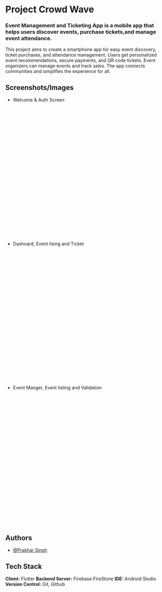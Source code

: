 # Project Crowd Wave

<h3>Event Management and Ticketing App is a mobile app that helps users discover events, purchase tickets,and manage event attendance.</h3>
<p>
  This project aims to create a smartphone app for easy event discovery, ticket purchases, and attendance management. Users get personalized event recommendations, secure payments, and QR code tickets. Event organizers can manage events and track sales. The app connects   communities and simplifies the experience for all.
</p>

## Screenshots/Images

- Welcome & Auth Screen 
<img scr="https://github.com/user-attachments/assets/be91af2e-6bc6-4a3e-8308-e4d38513aa03" width="200">
<img scr="https://github.com/user-attachments/assets/f2417280-e21f-445d-9f8c-a415f82d224d" width="200">
<img scr="https://github.com/user-attachments/assets/e9d0aafb-ea8f-4234-9992-7602c56a4d06" height="400">

- Dashoard, Event lising and Ticket
<img scr="https://github.com/user-attachments/assets/25c87ec2-ef43-423e-8ecd-68a0c291f5bd" height="400">
<img scr="https://github.com/user-attachments/assets/423e4ee2-b5ea-492b-a6ac-aea4e5d882ad" height="400">
<img scr="https://github.com/user-attachments/assets/8bf88be4-8cf9-435e-bd49-f175a509cf07" height="400">
<img scr="https://github.com/user-attachments/assets/ba967ac7-cda7-4e4d-8a0f-9053a82984e4" height="400">
<img scr="https://github.com/user-attachments/assets/9405c27f-5ab8-4634-b9a7-e922d3faa10e" height="400">
<img scr="https://github.com/user-attachments/assets/9270be36-aeba-42a6-b057-8abc454036ba" height="400">
<img scr="https://github.com/user-attachments/assets/07c62693-bec6-4820-99be-1854ef81dea9" height="400">

- Event Manger, Event listing and Validation
<img scr="https://github.com/user-attachments/assets/19744fba-099f-42cf-835d-79fa66daa11c" height="400">
<img scr="https://github.com/user-attachments/assets/ab2a5695-b5ab-4764-8f9a-52b95d4bd8f4" height="400">
<img scr="https://github.com/user-attachments/assets/36f5bec3-9106-44e4-858b-ee23c529cdcc" height="400">
<img scr="https://github.com/user-attachments/assets/b1acc009-e664-4371-bf09-4ce9c4c7b404" height="400">
<img scr="https://github.com/user-attachments/assets/95e518f8-5509-40dc-a3a0-d18627fec00c" height="400">


## Authors

- [@Prakhar Singh](https://www.github.com/PrakharSingh0)


## Tech Stack

**Client:** Flutter 
**Backend Server:** Firebase FireStone
**IDE:** Android Studio
**Version Control:** Git, Github
